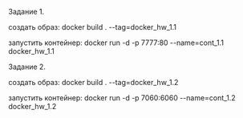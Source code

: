 Задание 1.

cоздать образ:
docker build . --tag=docker_hw_1.1

запустить контейнер:
docker run -d -p 7777:80 --name=cont_1.1 docker_hw_1.1


Задание 2.

cоздать образ:
docker build . --tag=docker_hw_1.2

запустить контейнер:
docker run -d -p 7060:6060 --name=cont_1.2 docker_hw_1.2

